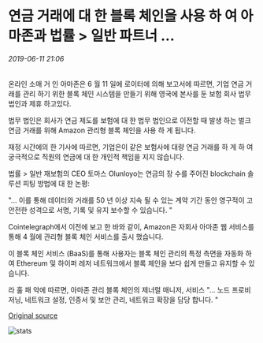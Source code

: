 # 연금 거래에 대 한 블록 체인을 사용 하 여 아마존과 법률 > 일반 파트너 ...

###### 2019-06-11 21:06

온라인 소매 거 인 아마존은 6 월 11 일에 로이터에 의해 보고서에 따르면, 기업 연금 거래를 관리 하기 위한 블록 체인 시스템을 만들기 위해 영국에 본사를 둔 보험 회사 법무 법인과 제휴 하고있다.

법무 법인은 회사가 연금 제도를 보험에 대 한 법무 법인으로 이전할 때 발생 하는 벌크 연금 거래를 위해 Amazon 관리형 블록 체인을 사용 하 게 됩니다.

재정 시간에의 한 기사에 따르면, 기업은이 같은 보험사에 대량 연금 거래를 하 게 하 여 궁극적으로 직원의 연금에 대 한 개인적 책임을 지지 않습니다.

법률 &gt; 일반 재보험의 CEO 토마스 Olunloyo는 연금의 장 수를 주어진 blockchain 솔루션 피팅 방법에 대 한 논평:

"... 이를 통해 데이터와 거래를 50 년 이상 지속 될 수 있는 계약 기간 동안 영구적이 고 안전한 성격으로 서명, 기록 및 유지 보수할 수 있습니다. "

Cointelegraph에서 이전에 보고 한 바와 같이, Amazon은 자회사 아마존 웹 서비스를 통해 4 월에 관리형 블록 체인 서비스를 출시 했습니다.

이 블록 체인 서비스 (BaaS)를 통해 사용자는 블록 체인 관리의 특정 측면을 자동화 하 여 Ethereum 및 하이퍼 레저 네트워크에서 블록 체인을 보다 쉽게 만들고 유지할 수 있습니다.

라 훌 패 악에 따르면, 아마존 관리 블록 체인의 제너럴 매니저, 서비스 "... 노드 프로비저닝, 네트워크 설정, 인증서 및 보안 관리, 네트워크 확장을 담당 합니다. "

[Original source](https://cointelegraph.com/news/legal-general-partners-with-amazon-to-use-blockchain-for-pension-deals)

![stats](https://c.statcounter.com/11760860/0/a89fa40b/1/ "stats")